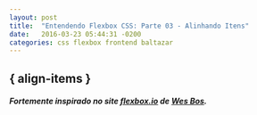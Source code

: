 ```yaml
---
layout: post
title:  "Entendendo Flexbox CSS: Parte 03 - Alinhando Itens"
date:   2016-03-23 05:44:31 -0200
categories: css flexbox frontend baltazar
---
```


## \{ align-items \}



##### Fortemente inspirado no site [flexbox.io](http://flexbox.io) de [Wes Bos](http://wesbos.com/).
